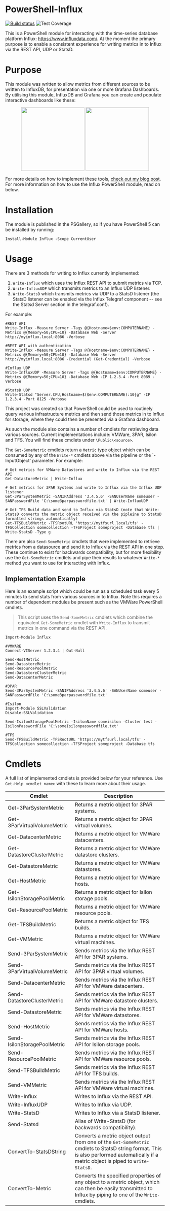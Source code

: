 # PowerShell-Influx

[![Build status](https://ci.appveyor.com/api/projects/status/v6215sfhyvorhgo8?svg=true)](https://ci.appveyor.com/project/markwragg/powershell-influx) ![Test Coverage](https://img.shields.io/badge/coverage-96%25-brightgreen.svg?maxAge=60)

This is a PowerShell module for interacting with the time-series database platform Influx: https://www.influxdata.com/. At the moment the primary purpose is to enable a consistent experience for writing metrics in to Influx via the REST API, UDP or StatsD. 

# Purpose

This module was written to allow metrics from different sources to be written to InfluxDB, for presentation via one or more Grafana Dashboards. By utilising this module, InfluxDB and Grafana you can create and populate interactive dashboards like these:

<p align="center">
<img src="http://wragg.io/content/images/2018/02/Grafana-Example-2.png" height=200>  <img src="http://wragg.io/content/images/2018/02/Grafana-TFS-Build-Dashboard.png" height=200>
</p>

For more details on how to implement these tools, [check out my blog post](http://wragg.io/windows-based-grafana-analytics-platform-via-influxdb-and-powershell/). For more information on how to use the Influx PowerShell module, read on below.

# Installation

The module is published in the PSGallery, so if you have PowerShell 5 can be installed by running:
```
Install-Module Influx -Scope CurrentUser
```

# Usage

There are 3 methods for writing to Influx currently implemented:

1. `Write-Influx` which uses the Influx REST API to submit metrics via TCP.
2. `Write-InfluxUDP` which transmits metrics to an Influx UDP listener.
3. `Write-StatsD` which transmits metrics via UDP to a StatsD listener (the StatsD listener can be enabled via the Influx Telegraf component -- see the Statsd Server section in the telegraf.conf).

For example:

```
#REST API
Write-Influx -Measure Server -Tags @{Hostname=$env:COMPUTERNAME} -Metrics @{Memory=50;CPU=10} -Database Web -Server http://myinflux.local:8086 -Verbose

#REST API with authentication
Write-Influx -Measure Server -Tags @{Hostname=$env:COMPUTERNAME} -Metrics @{Memory=50;CPU=10} -Database Web -Server http://myinflux.local:8086 -Credential (Get-Credential) -Verbose
 
#Influx UDP
Write-InfluxUDP -Measure Server -Tags @{Hostname=$env:COMPUTERNAME} -Metrics @{Memory=50;CPU=10} -Database Web -IP 1.2.3.4 -Port 8089 -Verbose
 
#StatsD UDP
Write-Statsd "Server.CPU,Hostname=$($env:COMPUTERNAME):10|g" -IP 1.2.3.4 -Port 8125 -Verbose
```

This project was created so that PowerShell could be used to routinely query various infrastructure metrics and then send those metrics in to Influx for storage, where they could then be presented via a Grafana dashboard.

As such the module also contains a number of cmdlets for retrieving data various sources. Current implementations include: VMWare, 3PAR, Isilon and TFS. You will find these cmdlets under `\Public\<source>`.

The `Get-SomeMetric` cmdlets return a `Metric` type object which can be consumed by any of the `Write-*` cmdlets above via the pipeline or the `-InputObject' parameter. For example:

```
# Get metrics for VMWare Datastores and write to Influx via the REST API
Get-DatastoreMetric | Write-Influx

# Get metrics for 3PAR Systems and write to Influx via the Influx UDP listener
Get-3ParSystemMetric -SANIPAddress '3.4.5.6' -SANUserName someuser -SANPasswordFile 'C:\some3parpasswordfile.txt' | Write-InfluxUDP

# Get TFS Build data and send to Influx via StatsD (note that Write-StatsD converts the metric object received via the pipleine to StatsD formatted strings automatically)
Get-TFSBuildMetric -TFSRootURL 'https://mytfsurl.local/tfs' -TFSCollection somecollection -TFSProject someproject -Database tfs | Write-StatsD -Type g
```

There are also `Send-SomeMetric` cmdlets that were implemented to retrieve metrics from a datasource and send it to Influx via the REST API in one step. These continue to exist for backwards compatibility, but for more flexibility use the `Get-SomeMetric` cmdlets and pipe their results to whatever `Write-*` method you want to use for interacting with Influx.

## Implementation Example

Here is an example script which could be run as a scheduled task every 5 minutes to send stats from various sources in to Influx. Note this requires a number of dependent modules be present such as the VMWare PowerShell cmdlets.

> This script uses the `Send-SomeMetric` cmdlets which combine the equivalent `Get-SomeMetric` cmdlet with `Write-Influx` to transmit metrics in one command via the REST API.

```
Import-Module Influx

#VMWARE
Connect-VIServer 1.2.3.4 | Out-Null

Send-HostMetric
Send-DatastoreMetric
Send-ResourcePoolMetric
Send-DatastoreClusterMetric
Send-DatacenterMetric

#3PAR
Send-3ParSystemMetric -SANIPAddress '3.4.5.6' -SANUserName someuser -SANPasswordFile 'C:\some3parpasswordfile.txt'

#Isilon
Import-Module SSLValidation
Disable-SSLValidation

Send-IsilonStoragePoolMetric -IsilonName someisilon -Cluster test -IsilonPasswordFile 'C:\someIsilonpasswordfile.txt'

#TFS
Send-TFSBuildMetric -TFSRootURL 'https://mytfsurl.local/tfs' -TFSCollection somecollection -TFSProject someproject -Database tfs
```

# Cmdlets

A full list of implemented cmdlets is provided below for your reference. Use `Get-Help <cmdlet name>` with these to learn more about their usage.

Cmdlet                       | Description
-----------------------------| --------------------------------------------------------------------
Get-3ParSystemMetric         | Returns a metric object for 3PAR systems.
Get-3ParVirtualVolumeMetric  | Returns a metric object for 3PAR virtual volumes.
Get-DatacenterMetric         | Returns a metric object for VMWare datacenters.
Get-DatastoreClusterMetric   | Returns a metric object for VMWare datastore clusters.
Get-DatastoreMetric          | Returns a metric object for VMWare datastores.
Get-HostMetric               | Returns a metric object for VMWare hosts.
Get-IsilonStoragePoolMetric  | Returns a metric object for Isilon storage pools.
Get-ResourcePoolMetric       | Returns a metric object for VMWare resource pools.
Get-TFSBuildMetric           | Returns a metric object for TFS builds.
Get-VMMetric                 | Returns a metric object for VMWare virtual machines.
Send-3ParSystemMetric        | Sends metrics via the Influx REST API for 3PAR systems.
Send-3ParVirtualVolumeMetric | Sends metrics via the Influx REST API for 3PAR virtual volumes.
Send-DatacenterMetric        | Sends metrics via the Influx REST API for VMWare datacenters.
Send-DatastoreClusterMetric  | Sends metrics via the Influx REST API for VMWare datastore clusters.
Send-DatastoreMetric         | Sends metrics via the Influx REST API for VMWare datastores.
Send-HostMetric              | Sends metrics via the Influx REST API for VMWare hosts.
Send-IsilonStoragePoolMetric | Sends metrics via the Influx REST API for Isilon storage pools.
Send-ResourcePoolMetric      | Sends metrics via the Influx REST API for VMWare resource pools.
Send-TFSBuildMetric          | Sends metrics via the Influx REST API for TFS builds.
Send-VMMetric                | Sends metrics via the Influx REST API for VMWare virtual machines.
Write-Influx                 | Writes to Influx via the REST API.
Write-InfluxUDP              | Writes to Influx via UDP.
Write-StatsD                 | Writes to Influx via a StatsD listener.
Send-Statsd                  | Alias of Write-StatsD (for backwards compatibility).
ConvertTo-StatsDString       | Converts a metric object output from one of the `Get-SomeMetric` cmdlets to StatsD string format. This is also performed automatically if a metric object is piped to `Write-StatsD`.
ConvertTo-Metric             | Converts the specified properties of any object to a metric object, which can then be easily transmitted to Influx by piping to one of the `Write-` cmdlets.
